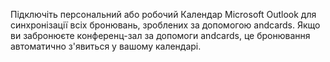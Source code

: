 Підключіть персональний або робочий Календар Microsoft Outlook для синхронізації всіх бронювань, зроблених за допомогою andcards. Якщо ви забронюєте конференц-зал за допомоги andcards, це бронювання автоматично з'явиться у вашому календарі.